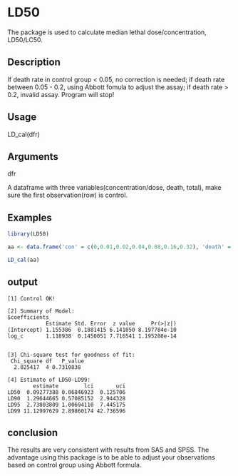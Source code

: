 # LD50
The package is used to calculate median lethal dose/concentration, LD50/LC50.
## Description

If death rate in control group < 0.05, no correction is needed; if death rate between 0.05 - 0.2, using Abbott fomula to adjust the assay; if death rate > 0.2, invalid assay. Program will stop!

## Usage

LD_cal(dfr)

## Arguments
dfr

A dataframe with three variables(concentration/dose, death, total), make sure the first observation(row) is control.

## Examples

```R
library(LD50)

aa <- data.frame('con' = c(0,0.01,0.02,0.04,0.08,0.16,0.32), 'death' = c(1,6,16,23,25,34,44), 'total' = c(60,59,60,60,57,58,60))

LD_cal(aa)

```

## output
```
[1] Control OK!

[2] Summary of Model: 
$coefficients
            Estimate Std. Error  z value     Pr(>|z|)
(Intercept) 1.155386  0.1881415 6.141050 8.197784e-10
log_c       1.118938  0.1450051 7.716541 1.195288e-14


[3] Chi-square test for goodness of fit:
 Chi_square df   P_value
  2.025417  4 0.7310838

[4] Estimate of LD50-LD99: 
        estimate        lci       uci
LD50  0.09277388 0.06846923  0.125706
LD90  1.29644665 0.57085152  2.944328
LD95  2.73803809 1.00694110  7.445175
LD99 11.12997629 2.89860174 42.736596
```

## conclusion
The results are very consistent with results from SAS and SPSS. The advantage using this package is to be able to adjust your observations based on control group using Abbott formula.
